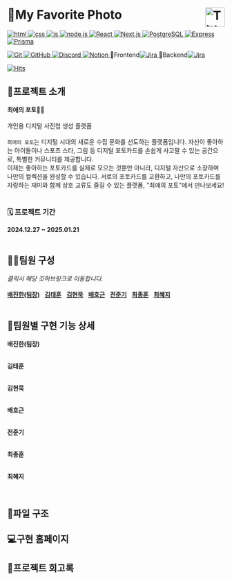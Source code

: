 # 🎯My Favorite Photo <img src="https://github.com/user-attachments/assets/8013852e-3562-4465-855a-64dc6ceeffd0" height="45px" align="right" alt="TitleImage" />

 
<a href="https://www.w3.org/">![html](https://img.shields.io/badge/HTML5-E34F26?style=plastic&logo=html5&logoColor=white) </a>
<a href="https://www.w3.org/Style/CSS/Overview.en.html">![css](https://img.shields.io/badge/CSS-239120?&style=plastic&logo=css3&logoColor=white) </a>
<a href="https://ecma-international.org/">![js](https://img.shields.io/badge/JavaScript-F7DF1E?style=plastic&logo=JavaScript&logoColor=white) </a>
<a href="https://nodejs.org/en">![node.js](https://img.shields.io/badge/Node.js-43853D?style=plastic&logo=node.js&logoColor=white) </a>
<a href="https://ko.react.dev/">![React](https://img.shields.io/badge/React-20232A?style=plastic&logo=react&logoColor=61DAFB) </a>
<a href="https://nextjs.org/">![Next.js](https://img.shields.io/badge/Next.js-000?logo=nextdotjs&logoColor=fff&style=plastic) </a>
<a href="https://www.postgresql.org/">![PostgreSQL](https://img.shields.io/badge/PostgreSQL-316192?style=plastic&logo=postgresql&logoColor=white) </a>
<a href="https://expressjs.com/">![Express](https://img.shields.io/badge/Express.js-404D59?style=plastic) </a>
<a href="https://www.prisma.io/">![Prisma](https://img.shields.io/badge/Prisma-3982CE?style=plastic&logo=Prisma&logoColor=white) </a>
</br>

<a href="https://git-scm.com/">![Git](https://img.shields.io/badge/git-%23F05033.svg?style=plastic&logo=git&logoColor=white) </a>
<a href="">![GitHub](https://img.shields.io/badge/github-%23121011.svg?style=plastic&logo=github&logoColor=white) </a>
<a href="">![Discord](https://img.shields.io/badge/Discord-%235865F2.svg?style=plastic&logo=discord&logoColor=white) </a>
<a href="">![Notion](https://img.shields.io/badge/Notion-%23000000.svg?style=plastic&logo=notion&logoColor=white) </a> 
🌈Frontend<a href="https://ghost111789.atlassian.net/jira/software/projects/SCRUM/boards/1/backlog ">![Jira](https://img.shields.io/badge/jira-%230A0FFF.svg?style=plastic&logo=jira&logoColor=white) </a> 
🍁Backend<a href="https://ghost111789.atlassian.net/jira/software/projects/T2/boards/2/backlog?selectedIssue=T2-1">![Jira](https://img.shields.io/badge/jira-%230A0FFF.svg?style=plastic&logo=jira&logoColor=white) </a>

 [![Hits](https://hits.seeyoufarm.com/api/count/incr/badge.svg?url=https%3A%2F%2Fgithub.com%2FJin-coding-333%2F3-my_favorite_photo-2team-fe&count_bg=%23C4C4C4&title_bg=%23555555&icon=&icon_color=%23E7E7E7&title=githubCount&edge_flat=false)](https://hits.seeyoufarm.com)
 

## 🚀프로젝트 소개
  **최애의 포토📸🤍**
  </br> </br> 개인용 디지털 사진첩 생성 플랫폼
  </br> </br>`최애의 포토`는 디지털 시대의 새로운 수집 문화를 선도하는 플랫폼입니다. 자신이 좋아하는 아이돌이나 스포츠 스타, 그림 등 디지털 포토카드를 손쉽게 사고팔 수 있는 공간으로, 특별한 커뮤니티를 제공합니다. </br> 이제는 좋아하는 포토카드를 실제로 모으는 것뿐만 아니라, 디지털 자산으로 소장하며 나만의 컬렉션을 완성할 수 있습니다. 서로의 포토카드를 교환하고, 나만의 포토카드를 자랑하는 재미와 함께 상호 교류도 즐길 수 있는 플랫폼, "최애의 포토"에서 만나보세요!
</br> </br>
  ### 🗓 프로젝트 기간 </br>
  **2024.12.27 ~ 2025.01.21**
</br> </br>

## 🙍‍♂️팀원 구성
_클릭시 해당 깃허브링크로 이동합니다._  </br>
</br> **[배진한(팀장)](https://github.com/Jin-coding-333)** 
&nbsp; **[김태훈](https://github.com/Zero5338)**
&nbsp; **[김현묵](https://github.com/kimhyunmook)**
&nbsp; **[배호근](https://github.com/BaeHG)**
&nbsp; **[전준기](https://github.com/JeonJun02)**
&nbsp; **[최종훈](https://github.com/jonghun4)**
&nbsp; **[최혜지](https://github.com/heziss)** 
</br> </br>
  
## 📃팀원별 구현 기능 상세
**배진한(팀장)**

</br>**김태훈**

</br>**김현묵**

</br>**배호근**

</br>**전준기**

</br>**최종훈**

</br>**최혜지**

</br>

## 📂파일 구조

## 💻구현 홈페이지

## 📌프로젝트 회고록
